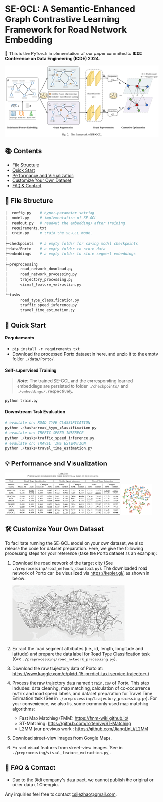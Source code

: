 # SE-GCL: A Semantic-Enhanced Graph Contrastive Learning Framework for Road Network Embedding

:triangular_flag_on_post: This is the PyTorch implementation of our paper summited to **IEEE Conference on Data Engineering (ICDE) 2024**.

<img style="zoom:55%;"     src="./figs/se-gcl.png">

## 📚 Contents

- [File Structure](#-file-structure)
- [Quick Start](#-quick-start)
- [Performance and Visualization](#-performance-and-visualization)
- [Customize Your Own Dataset](#%EF%B8%8F-customize-your-own-dataset)
- [FAQ & Contact](#-faq--contact)



## 📁 File Structure

```python
│  config.py	# hyper-parameter setting
│  model.py		# implementation of SE-GCL
│  readout.py	# readout the embeddings after training
│  requirements.txt
│  train.py		# train the SE-GCL model 
│
├─checkpoints 	# a empty folder for saving model checkpoints
├─data/Porto	# a empty folder to store data
├─embeddings	# a empty folder to store segment embeddings
│
├─preprocessing
│      road_network_download.py
│      road_network_processing.py
│      trajectory_processing.py
│      visual_feature_extraction.py
│
└─tasks
       road_type_classification.py
       traffic_speed_inference.py
       travel_time_estimation.py
```



## 📜 Quick Start

#### Requirements

- `pip install -r requirements.txt`
- Download the processed Porto dataset in [here](https://drive.google.com/file/d/14yTivaV41gst0_k4ufHBHSV205tcRNqb/view?usp=drive_link), and unzip it to the empty folder `./data/Porto/`.

#### Self-supervised Training

> ***Note***: The trained SE-GCL and the corresponding learned embeddings are persisted to folder `./checkpoints/` and `./embeddings/`,  respectively.

```python
python train.py
```

#### Downstream Task Evaluation

```python
# evaulate on: ROAD TYPE CLASSIFICATION
python ./tasks/road_type_classification.py
# evaulate on: TRFFIC SPEED INFERECE
python ./tasks/traffic_speed_inference.py
# evaulate on: TRAVEL TIME ESTIMATION
python ./tasks/travel_time_estimation.py
```



## 💡 Performance and Visualization

<p float="left">
  <img src="./figs/results.png" width="75%" />
  <img src="./figs/vis.png" width="20%" /> 
</p>



## 🛠️ Customize Your Own Dataset

To facilitate running the SE-GCL model on your own dataset, we also release the code for dataset preparation. Here, we give the following processing steps for your reference (take the Porto dataset as an example):

1. Download the road network of  the target city (See `./preprocessing/road_network_download.py`). The downloaded road network of Porto can be visualized via <https://kepler.gl/>, as shown in below:

   <img src="./figs/porto_map.png" alt="Road network of Porto" style="zoom:36%;" />

2. Extract the road segment attributes (i.e., id, length, longitude and latitude) and  prepare the data label for Road Type Classification task (See `./preprocessing/road_network_processing.py`). 

3. Download the raw trajectory data of Porto at: <https://www.kaggle.com/c/pkdd-15-predict-taxi-service-trajectory-i>

4. Process the raw trajectory data named `train.csv` of Porto. This step includes: data cleaning, map matching, calculation of co-occurrence matrix and road speed labels, and dataset preparation for Travel Time Estimation task (See in `./preprocessing/trajectory_processing.py`). For your convenience, we also list some commonly-used map matching algorithms:

   - Fast Map Matching (FMM): <https://fmm-wiki.github.io/>
   - ST-Matching: <https://github.com/rottenivy/ST-Matching>
   - L2MM (our previous work): <https://github.com/JiangLinLi/L2MM>

5. Download street-view images from Google Maps.

6. Extract visual features from street-view images (See in `./preprocessing/visual_feature_extraction.py`). 



## 📌 FAQ & Contact

- Due to  the Didi company's data pact, we cannot publish the original or other data of Chengdu.

Any inquiries feel free to contact <csjiezhao@gmail.com>.

